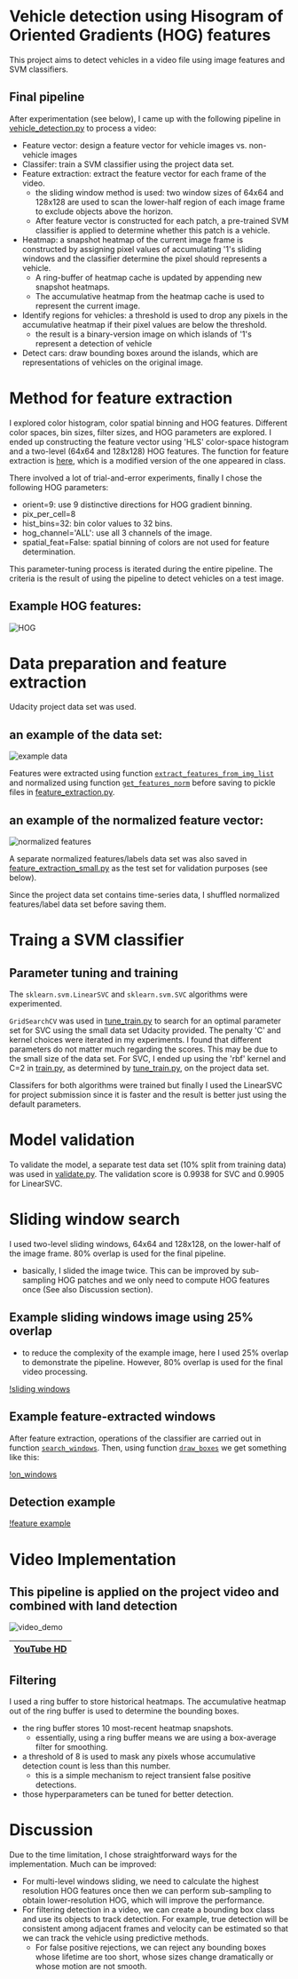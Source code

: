 # Vehicle detection using Hisogram of Oriented Gradients (HOG) features
This project aims to detect vehicles in a video file using image features and SVM classifiers.

## Final pipeline
After experimentation (see below), I came up with the following pipeline in [vehicle_detection.py](vehicle_detection.py) to process a video:

* Feature vector: design a feature vector for vehicle images vs. non-vehicle images
* Classifer: train a SVM classifier using the project data set.
* Feature extraction: extract the feature vector for each frame of the video.
    * the sliding window method is used: two window sizes of 64x64 and 128x128 are used to scan the lower-half region of each image frame to exclude objects above the horizon.
    * After feature vector is constructed for each patch, a pre-trained SVM classifier is applied to determine whether this patch is a vehicle.
* Heatmap: a snapshot heatmap of the current image frame is constructed by assigning pixel values of accumulating '1's sliding windows and the classifier determine the pixel should represents a vehicle.
    * A ring-buffer of heatmap cache is updated by appending new snapshot heatmaps.
    * The accumulative heatmap from the heatmap cache is used to represent the current image.
* Identify regions for vehicles: a threshold is used to drop any pixels in the accumulative heatmap if their pixel values are below the threshold.
    * the result is a binary-version image on which islands of '1's represent a detection of vehicle
* Detect cars: draw bounding boxes around the islands, which are representations of vehicles on the original image.

# Method for feature extraction
I explored color histogram, color spatial binning and HOG features. Different color spaces, bin sizes, filter sizes, and HOG parameters are explored. I ended up constructing the feature vector using 'HLS' color-space histogram and a two-level (64x64 and 128x128) HOG features.
The function for feature extraction is [here](), which is a modified version of the one appeared in class.

There involved a lot of trial-and-error experiments, finally I chose the following HOG parameters:
* orient=9: use 9 distinctive directions for HOG gradient binning.
* pix_per_cell=8
* hist_bins=32: bin color values to 32 bins.
* hog_channel='ALL': use all 3 channels of the image.
* spatial_feat=False: spatial binning of colors are not used for feature determination.

This parameter-tuning process is iterated during the entire pipeline. The criteria is the result of using the pipeline to detect vehicles on a test image.

## Example HOG features:

![HOG](output_images/example_HOG.png)


# Data preparation and feature extraction
Udacity project data set was used.

## an example of the data set:
![example data](output_images/example_data.png)

 
Features were extracted using function [`extract_features_from_img_list`]() and normalized using function [`get_features_norm`]() before saving to pickle files in [feature_extraction.py](./feature_extraction.py).

## an example of the normalized feature vector:
![normalized features](output_images/feature_normalized.png)


A separate normalized features/labels data set was also saved in [feature_extraction_small.py](./feature_extraction_small.py) as the test set for validation purposes (see below).

Since the project data set contains time-series data, I shuffled normalized features/label data set before saving them.

# Traing a SVM classifier

## Parameter tuning and training

The `sklearn.svm.LinearSVC` and `sklearn.svm.SVC` algorithms were experimented. 

`GridSearchCV` was used in [tune_train.py](./tune_train.py) to search for an optimal parameter set for SVC using the small data set Udacity provided.
The penalty 'C' and kernel choices were iterated in my experiments. I found that different parameters do not matter much regarding the scores. This may be due to the small size of the data set.
For SVC, I ended up using the 'rbf' kernel and C=2 in [train.py](./train.py), as determined by [tune_train.py](./tune_train.py), on the project data set.

Classifers for both algorithms were trained but finally I used the LinearSVC for project submission since it is faster and the result is better just using the default parameters.
# Model validation
To validate the model, a separate test data set (10% split from training data) was used in [validate.py](./validate.py). The validation score is 0.9938 for SVC and 0.9905 for LinearSVC.

# Sliding window search
I used two-level sliding windows, 64x64 and 128x128, on the lower-half of the image frame. 80% overlap is used for the final pipeline.
* basically, I slided the image twice. This can be improved by sub-sampling HOG patches and we only need to compute HOG features once (See also Discussion section).

## Example sliding windows image using 25% overlap

* to reduce the complexity of the example image, here I used 25% overlap to demonstrate the pipeline. However, 80% overlap is used for the final video processing.

[!sliding windows](output_images/example_sliding_wind.jpg)

## Example feature-extracted windows

After feature extraction, operations of the classifier are carried out in function [`search_windows`](). Then, using function [`draw_boxes`]() we get something like this:

[!on_windows](output_images/windows.jpg)

## Detection example

[!feature example](output_images/test6-processed.jpg)

# Video Implementation

## This pipeline is applied on the project video and combined with land detection

![video_demo](output_images/video_demo.gif)

|[YouTube HD](https://youtu.be/wQfOsQn7FW0)|
|:-------:|


## Filtering

I used a ring buffer to store historical heatmaps. The accumulative heatmap out of the ring buffer is used to determine the bounding boxes.
* the ring buffer stores 10 most-recent heatmap snapshots.
    * essentially, using a ring buffer means we are using a box-average filter for smoothing.
* a threshold of 8 is used to mask any pixels whose accumulative detection count is less than this number.
    * this is a simple mechanism to reject transient false positive detections. 
* those hyperparameters can be tuned for better detection.

# Discussion

Due to the time limitation, I chose straightforward ways for the implementation. Much can be improved:
* For multi-level windows sliding, we need to calculate the highest resolution HOG features once then we can perform sub-sampling to obtain lower-resolution HOG, which will improve the performance.
* For filtering detection in a video, we can create a bounding box class and use its objects to track detection. For example, true detection will be consistent among adjacent frames and velocity can be estimated so that we can track the vehicle using predictive methods.
    * For false positive rejections, we can reject any bounding boxes whose lifetime are too short, whose sizes change dramatically or whose motion are not smooth.

